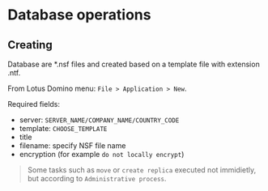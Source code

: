 # Database operations

## Creating
Database are \*.nsf files and created based on a template file with extension \.ntf.

From Lotus Domino menu: ```File > Application > New```.

Required fields:
- server: ```SERVER_NAME/COMPANY_NAME/COUNTRY_CODE```
- template: ```CHOOSE_TEMPLATE```
- title
- filename: specify NSF file name
- encryption (for example ```do not locally encrypt```)


> Some tasks such as ```move``` or ```create replica``` executed not immidietly, but according to ```Administrative process```.
